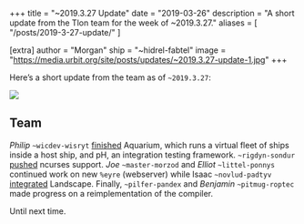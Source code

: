 +++
title = "~2019.3.27 Update"
date = "2019-03-26"
description = "A short update from the Tlon team for the week of ~2019.3.27."
aliases = [ "/posts/2019-3-27-update/" ]

[extra]
author = "Morgan"
ship = "~hidrel-fabtel"
image = "https://media.urbit.org/site/posts/updates/~2019.3.27-update-1.jpg"
+++

Here’s a short update from the team as of `~2019.3.27`:

![](https://media.urbit.org/site/posts/updates/~2019.3.27-update-1.jpg)

## Team

_Philip_ `~wicdev-wisryt` [finished](https://github.com/urbit/arvo/pull/1120) Aquarium, which runs a virtual fleet of ships inside a host ship, and pH, an integration testing framework. `~rigdyn-sondur` [pushed](https://github.com/urbit/urbit/pull/1228) ncurses support. _Joe_ `~master-morzod` and _Elliot_ `~littel-ponnys` continued work on new `%eyre` (webserver) while Isaac `~novlud-padtyv` [integrated](https://github.com/urbit/arvo/pull/1119) Landscape. Finally, `~pilfer-pandex` and _Benjamin_ `~pitmug-roptec` made progress on a reimplementation of the compiler.

Until next time.
